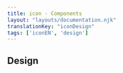 ```yaml
---
title: icon - Components
layout: "layouts/documentation.njk"
translationKey: "iconDesign"
tags: ['iconEN', 'design']
---
```


## Design